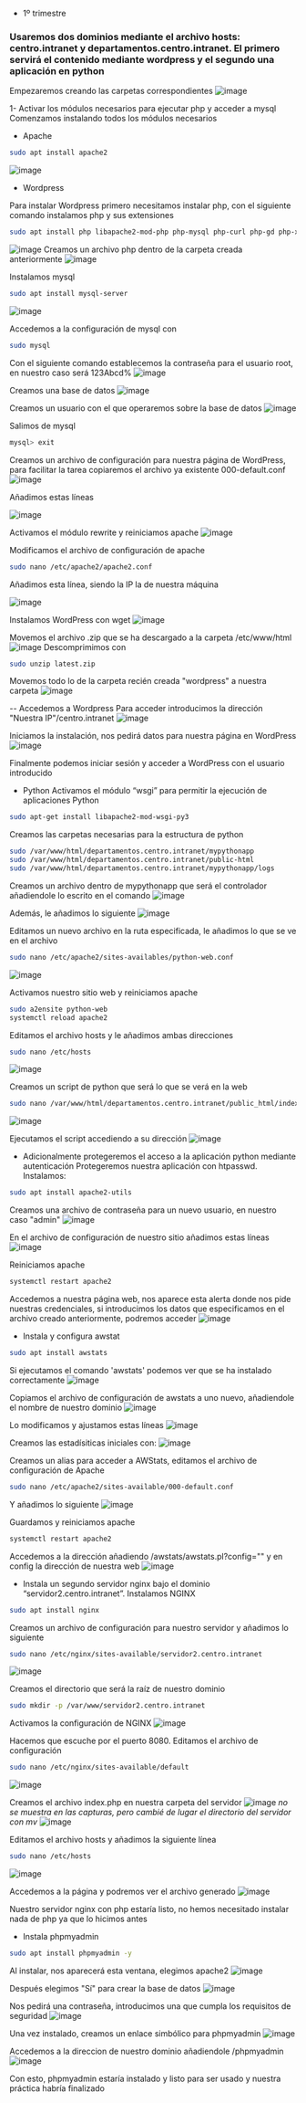 - 1º trimestre

### Usaremos dos dominios mediante el archivo hosts: centro.intranet y departamentos.centro.intranet. El primero servirá el contenido mediante wordpress y el segundo una aplicación en python
Empezaremos creando las carpetas correspondientes 
![image](https://github.com/user-attachments/assets/fa325e27-ea66-4626-adb7-5ff77079f4ae)

1- Activar los módulos necesarios para ejecutar php y acceder a mysql
Comenzamos instalando todos los módulos necesarios
- Apache
```bash
sudo apt install apache2
```
![image](https://github.com/user-attachments/assets/4d2f7aea-c8b6-4346-a8cc-6b2c0ff2392c)

- Wordpress

Para instalar Wordpress primero necesitamos instalar php, con el siguiente comando instalamos php y sus extensiones
```bash
sudo apt install php libapache2-mod-php php-mysql php-curl php-gd php-xml php-mbstring php-xmlrpc php-zip php-soap php-intl -y
```
![image](https://github.com/user-attachments/assets/b8e1e919-af60-43a7-bb39-8fedd44f48ff)
Creamos un archivo php dentro de la carpeta creada anteriormente
![image](https://github.com/user-attachments/assets/34b652d5-4fd3-49d8-9564-166ad90b9885)

Instalamos mysql
```bash
sudo apt install mysql-server
```
![image](https://github.com/user-attachments/assets/e346a08f-2369-4198-acfd-94d451c5d9bb)

Accedemos a la configuración de mysql con
```bash
sudo mysql
```
Con el siguiente comando establecemos la contraseña para el usuario root, en nuestro caso será 123Abcd%
![image](https://github.com/user-attachments/assets/935293f3-de52-44c4-a221-6b256fac835a)

Creamos una base de datos
![image](https://github.com/user-attachments/assets/84aa7efc-d4f9-498d-af1d-e1df47c24073)

Creamos un usuario con el que operaremos sobre la base de datos
![image](https://github.com/user-attachments/assets/73bef850-53e6-4861-ba60-bc353b89d792)

Salimos de mysql
```bash
mysql> exit
```

Creamos un archivo de configuración para nuestra página de WordPress, para facilitar la tarea copiaremos el archivo ya existente 000-default.conf
![image](https://github.com/user-attachments/assets/4fa3e995-fffb-4392-974d-5afd1456a443)

Añadimos estas líneas

![image](https://github.com/user-attachments/assets/af53a598-0d9a-44a5-8e0a-1cb2088893ad)

Activamos el módulo rewrite y reiniciamos apache
![image](https://github.com/user-attachments/assets/4e1b6059-a21a-4a31-92cf-46f9c94f3117)

Modificamos el archivo de configuración de apache 
```bash
sudo nano /etc/apache2/apache2.conf
```
Añadimos esta línea, siendo la IP  la de nuestra máquina

![image](https://github.com/user-attachments/assets/08f741f4-4108-4cad-b02f-c66245572659)

  
Instalamos WordPress con wget
![image](https://github.com/user-attachments/assets/3992b4bf-96de-47c8-918c-fd4371f3fd55)

Movemos el archivo .zip que se ha descargado a la carpeta /etc/www/html
![image](https://github.com/user-attachments/assets/c32c9487-90b8-4fa6-9a35-9d1d0ac953c9)
Descomprimimos con 
```bash
sudo unzip latest.zip
```
Movemos todo lo de la carpeta recién creada "wordpress" a nuestra carpeta 
![image](https://github.com/user-attachments/assets/6c9fe3b2-5bcd-4671-bbc0-21422e786a15)

-- Accedemos a Wordpress
Para acceder introducimos la dirección "Nuestra IP"/centro.intranet
![image](https://github.com/user-attachments/assets/2a3cad57-c4aa-4bec-9a12-d1d5eace845c)

Iniciamos la instalación, nos pedirá datos para nuestra página en WordPress
![image](https://github.com/user-attachments/assets/3bbe335a-4350-47ef-9474-563af008bfbf)

Finalmente podemos iniciar sesión y acceder a WordPress con el usuario introducido


- Python
Activamos el módulo “wsgi” para permitir la ejecución de aplicaciones Python
```bash
sudo apt-get install libapache2-mod-wsgi-py3
```
Creamos las carpetas necesarias para la estructura de python
```bash
sudo /var/www/html/departamentos.centro.intranet/mypythonapp
sudo /var/www/html/departamentos.centro.intranet/public-html
sudo /var/www/html/departamentos.centro.intranet/mypythonapp/logs
```

Creamos un archivo dentro de mypythonapp que será el controlador añadiendole lo escrito en el comando
![image](https://github.com/user-attachments/assets/93b813f1-b9fd-4df0-9487-71d912c67ea5)

Además, le añadimos lo siguiente
![image](https://github.com/user-attachments/assets/d35493a8-83ae-44e5-8e57-251a1ae2ddef)

Editamos un nuevo archivo en la ruta especificada, le añadimos lo que se ve en el archivo
```bash
sudo nano /etc/apache2/sites-availables/python-web.conf
```
![image](https://github.com/user-attachments/assets/bc160c92-cfbd-4e4c-ab7d-7c66da1c98bb)


Activamos nuestro sitio web y reiniciamos apache
```bash
sudo a2ensite python-web
systemctl reload apache2
```

Editamos el archivo hosts y le añadimos ambas direcciones
```bash
sudo nano /etc/hosts
```
![image](https://github.com/user-attachments/assets/32db9bc5-a630-41b6-ac3a-c1b4ee84af70)

Creamos un script de python que será lo que se verá en la web
```bash
sudo nano /var/www/html/departamentos.centro.intranet/public_html/index.py
```
![image](https://github.com/user-attachments/assets/aad6608e-4071-468d-8efb-f57a6f250627)

Ejecutamos el script accediendo a su dirección
![image](https://github.com/user-attachments/assets/2ffd7534-3174-49ab-9584-421ff5d3b2fb)
- Adicionalmente protegeremos el acceso a la aplicación python mediante autenticación
Protegeremos nuestra aplicación con htpasswd. Instalamos:
```bash
sudo apt install apache2-utils
```
Creamos una archivo de contraseña para un nuevo usuario, en nuestro caso "admin"
![image](https://github.com/user-attachments/assets/7249b23b-cbd8-4e02-a1e7-cb1723cd3064)

En el archivo de configuración de nuestro sitio añadimos estas líneas
![image](https://github.com/user-attachments/assets/8c7d3cfd-c61d-4f1d-961d-5be5e00cdfdd)

Reiniciamos apache
```bash
systemctl restart apache2
```
Accedemos a nuestra página web, nos aparece esta alerta donde nos pide nuestras credenciales, si introducimos los datos que especificamos en el archivo creado anteriormente, podremos acceder
![image](https://github.com/user-attachments/assets/1b73c20d-5daa-4af6-9531-fe915b163846)


- Instala y configura awstat
```bash
sudo apt install awstats
```
Si ejecutamos el comando 'awstats' podemos ver que se ha instalado correctamente
![image](https://github.com/user-attachments/assets/40cb89a3-935b-4861-9203-6607262498d3)

Copiamos el archivo de configuración de awstats a uno nuevo, añadiendole el nombre de nuestro dominio
![image](https://github.com/user-attachments/assets/6bfc4050-aa9c-4525-b61b-c18e28fae32e)

Lo modificamos y ajustamos estas líneas
![image](https://github.com/user-attachments/assets/146a92e6-55f8-4c35-8283-30bd140f4058)

Creamos las estadísiticas iniciales con:
![image](https://github.com/user-attachments/assets/c200d462-c617-4030-8ec5-612392922273)

Creamos un alias para acceder a AWStats, editamos el archivo de configuración de Apache
```bash
sudo nano /etc/apache2/sites-available/000-default.conf
```
Y añadimos lo siguiente
![image](https://github.com/user-attachments/assets/eecb4395-d04e-4712-a851-b6d906473af4)

Guardamos y reiniciamos apache
```bash
systemctl restart apache2
```
Accedemos a la dirección añadiendo /awstats/awstats.pl?config="" y en config la dirección de nuestra web
![image](https://github.com/user-attachments/assets/99068375-3e35-4fe6-84d4-2e8928752e74)

- Instala un segundo servidor nginx bajo el dominio “servidor2.centro.intranet”.
Instalamos NGINX
```bash
sudo apt install nginx
```
Creamos un archivo de configuración para nuestro servidor y añadimos lo siguiente
```bash
sudo nano /etc/nginx/sites-available/servidor2.centro.intranet
```
![image](https://github.com/user-attachments/assets/4af9e153-12a5-4897-90e3-c5d4402f2395)

Creamos el directorio que será la raíz de nuestro dominio
```bash
sudo mkdir -p /var/www/servidor2.centro.intranet
```
Activamos la configuración de NGINX
![image](https://github.com/user-attachments/assets/8672e5b5-fead-4d55-9984-391cf736d144)

Hacemos que escuche por el puerto 8080. Editamos el archivo de configuración
```bash
sudo nano /etc/nginx/sites-available/default
```
![image](https://github.com/user-attachments/assets/83ffedbf-d17f-4585-89b7-3747ba270858)

Creamos el archivo index.php en nuestra carpeta del servidor
![image](https://github.com/user-attachments/assets/308c0717-d8dc-4b3d-bb24-9cf27496a73b)
_no se muestra en las capturas, pero cambié de lugar el directorio del servidor con mv_
![image](https://github.com/user-attachments/assets/bd436613-83cb-40af-af46-521f43c27d93)

Editamos el archivo hosts y añadimos la siguiente línea
```bash
sudo nano /etc/hosts
```
![image](https://github.com/user-attachments/assets/f9b027e2-be97-4a3d-a90f-73c6d6ca8212)

Accedemos a la página y podremos ver el archivo generado
![image](https://github.com/user-attachments/assets/d66d8251-22fe-40f0-bf65-0db94a89e381)

Nuestro servidor nginx con php estaría listo, no hemos necesitado instalar nada de php ya que lo hicimos antes

-  Instala phpmyadmin
```bash
sudo apt install phpmyadmin -y
```
Al instalar, nos aparecerá esta ventana, elegimos apache2
![image](https://github.com/user-attachments/assets/615f7f1c-de55-419b-99df-8470f9092b87)

Después elegimos "Sí" para crear la base de datos
![image](https://github.com/user-attachments/assets/20c53726-b00c-426d-9a9d-e997849368fe)

Nos pedirá una contraseña, introducimos una que cumpla los requisitos de seguridad
![image](https://github.com/user-attachments/assets/c1bbb483-5da5-4bdf-b23e-623d988b6cc3)

Una vez instalado, creamos un enlace simbólico para phpmyadmin
![image](https://github.com/user-attachments/assets/232d9bf3-3f07-40c0-9c62-b3742579b431)

Accedemos a la direccion de nuestro dominio añadiendole /phpmyadmin
![image](https://github.com/user-attachments/assets/1645b7de-ae82-4655-932a-4627913734a7)

Con esto, phpmyadmin estaría instalado y listo para ser usado y nuestra práctica habría finalizado
